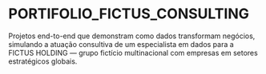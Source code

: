 # PORTIFOLIO_FICTUS_CONSULTING
Projetos end-to-end que demonstram como dados transformam negócios, simulando a atuação consultiva de um especialista em dados para a FICTUS HOLDING — grupo fictício multinacional com empresas em setores estratégicos globais.
